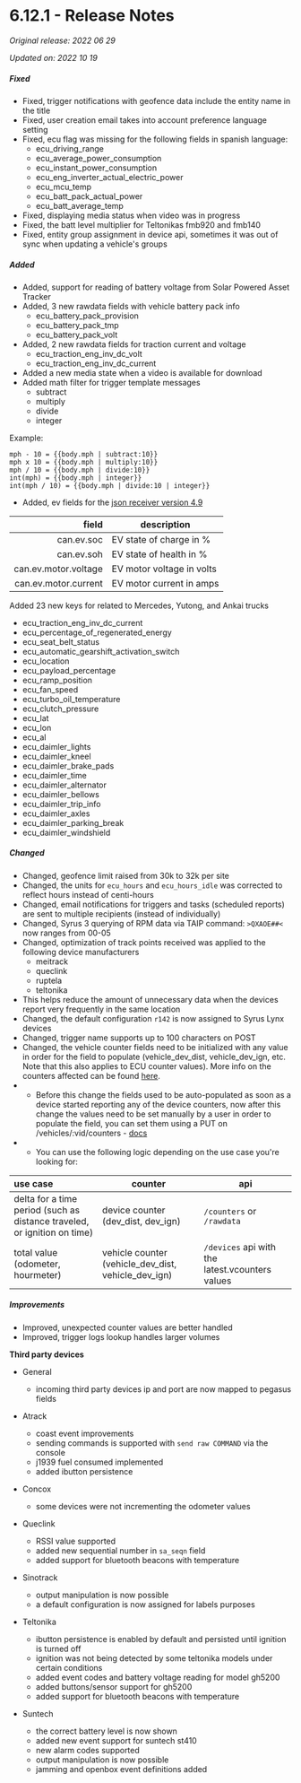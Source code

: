 # 6.12.1 - Release Notes
*Original release: 2022 06 29*

*Updated on: 2022 10 19*

##### Fixed

* Fixed, trigger notifications with geofence data include the entity name in the title
* Fixed, user creation email takes into account preference language setting
* Fixed, ecu flag was missing for the following fields in spanish language:
    * ecu_driving_range
    * ecu_average_power_consumption
    * ecu_instant_power_consumption
    * ecu_eng_inverter_actual_electric_power
    * ecu_mcu_temp
    * ecu_batt_pack_actual_power
    * ecu_batt_average_temp
* Fixed, displaying media status when video was in progress
* Fixed, the batt level multiplier for Teltonikas fmb920 and fmb140
* Fixed, entity group assignment in device api, sometimes it was out of sync when updating a vehicle's groups

##### Added

* Added, support for reading of battery voltage from Solar Powered Asset Tracker
* Added, 3 new rawdata fields with vehicle battery pack info
    * ecu_battery_pack_provision
    * ecu_battery_pack_tmp
    * ecu_battery_pack_volt
* Added, 2 new rawdata fields for traction current and voltage
    * ecu_traction_eng_inv_dc_volt
    * ecu_traction_eng_inv_dc_current
* Added a new media state when a video is available for download
* Added math filter for trigger template messages
    * subtract
    * multiply
    * divide
    * integer

Example:

```
mph - 10 = {{body.mph | subtract:10}}
mph x 10 = {{body.mph | multiply:10}}
mph / 10 = {{body.mph | divide:10}}
int(mph) = {{body.mph | integer}}
int(mph / 10) = {{body.mph | divide:10 | integer}}
```

* Added, ev fields for the [json receiver version 4.9](https://support.digitalcomtech.com/pegasus/admin-guide-en/#developer-documentation)

field | description
-----:|-------------
can.ev.soc | EV state of charge in %
can.ev.soh | EV state of health in %
can.ev.motor.voltage | EV motor voltage in volts
can.ev.motor.current | EV motor current in amps

Added 23 new keys for related to Mercedes, Yutong, and Ankai trucks
* ecu_traction_eng_inv_dc_current
* ecu_percentage_of_regenerated_energy
* ecu_seat_belt_status
* ecu_automatic_gearshift_activation_switch
* ecu_location
* ecu_payload_percentage
* ecu_ramp_position
* ecu_fan_speed
* ecu_turbo_oil_temperature
* ecu_clutch_pressure
* ecu_lat
* ecu_lon
* ecu_al
* ecu_daimler_lights
* ecu_daimler_kneel
* ecu_daimler_brake_pads
* ecu_daimler_time
* ecu_daimler_alternator
* ecu_daimler_bellows
* ecu_daimler_trip_info
* ecu_daimler_axles
* ecu_daimler_parking_break
* ecu_daimler_windshield

##### Changed

* Changed, geofence limit raised from 30k to 32k per site
* Changed, the units for `ecu_hours` and `ecu_hours_idle` was corrected to reflect hours instead of centi-hours
* Changed, email notifications for triggers and tasks (scheduled reports) are sent to multiple recipients (instead of individually)
* Changed, Syrus 3 querying of RPM data via TAIP command: `>QXAOE##<` now ranges from 00-05
* Changed, optimization of track points received was applied to the following device manufacturers
    * meitrack
    * queclink
    * ruptela
    * teltonika
* This helps reduce the amount of unnecessary data when the devices report very frequently in the same location
* Changed, the default configuration `r142` is now assigned to Syrus Lynx devices
* Changed, trigger name supports up to 100 characters on POST
* Changed, the vehicle counter fields need to be initialized with any value in order for the field to populate (vehicle_dev_dist, vehicle_dev_ign, etc. Note that this also applies to ECU counter values). More info on the counters affected can be found [here](https://pegasus.digitalcomtech.com/docs/counters#vehicle-counters).
* * Before this change the fields used to be auto-populated as soon as a device started reporting any of the device counters, now after this change the values need to be set manually by a user in order to populate the field, you can set them using a PUT on /vehicles/:vid/counters - [docs](https://pegasus.digitalcomtech.com/docs/counters#initializeupdate)
* * You can use the following logic depending on the use case you're looking for:

 use case | counter | api |
|:--------|---------|-----|
| delta for a time period (such as distance traveled, or ignition on time) | device counter (dev_dist, dev_ign) | `/counters` or `/rawdata`
| total value (odometer, hourmeter) | vehicle counter (vehicle_dev_dist, vehicle_dev_ign) | `/devices` api with the latest.vcounters values

##### Improvements

* Improved, unexpected counter values are better handled
* Improved, trigger logs lookup handles larger volumes

**Third party devices**

* General
    * incoming third party devices ip and port are now mapped to pegasus fields

* Atrack
    * coast event improvements
    * sending commands is supported with `send raw COMMAND` via the console
    * j1939 fuel consumed implemented
    * added ibutton persistence

* Concox
    * some devices were not incrementing the odometer values

* Queclink
    * RSSI value supported
    * added new sequential number in `sa_seqn` field
    * added support for bluetooth beacons with temperature

* Sinotrack
    * output manipulation is now possible
    * a default configuration is now assigned for labels purposes

* Teltonika
    * ibutton persistence is enabled by default and persisted until ignition is turned off
    * ignition was not being detected by some teltonika models under certain conditions
    * added event codes and battery voltage reading for model gh5200
    * added buttons/sensor support for gh5200
    * added support for bluetooth beacons with temperature

* Suntech
    * the correct battery level is now shown
    * added new event support for suntech st410
    * new alarm codes supported
    * output manipulation is now possible
    * jamming and openbox event definitions added